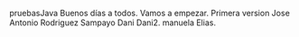 pruebasJava
Buenos días a todos.
Vamos a empezar.
Primera version
Jose Antonio Rodriguez Sampayo 
Dani
Dani2.
manuela
Elias.

